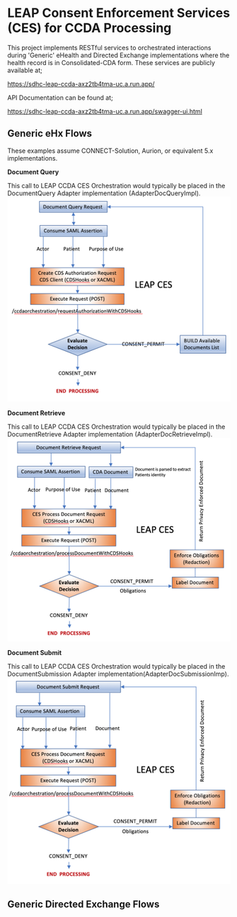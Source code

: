 # LEAP Consent Enforcement Services (CES) for CCDA Processing 

This project implements RESTful services to orchestrated interactions during 'Generic' eHealth and Directed 
Exchange implementations where the health record is in Consolidated-CDA form.  These services are publicly available at;

https://sdhc-leap-ccda-axz2tb4tma-uc.a.run.app/

API Documentation can be found at; 

https://sdhc-leap-ccda-axz2tb4tma-uc.a.run.app/swagger-ui.html


## Generic eHx Flows
These examples assume CONNECT-Solution, Aurion, or equivalent 5.x implementations.

**Document Query**

This call to LEAP CCDA CES Orchestration would typically be placed in the DocumentQuery Adapter implementation (AdapterDocQueryImpl).
![Document Query](./src/main/resources/images/GenericDocQuery.png?raw=true)

**Document Retrieve**

This call to LEAP CCDA CES Orchestration would typically be placed in the DocumentRetrieve Adapter implementation (AdapterDocRetrieveImpl).
![Document Retrieve](./src/main/resources/images/GenericDocRetrieve.png?raw=true)

**Document Submit**

This call to LEAP CCDA CES Orchestration would typically be placed in the DocumentSubmission Adapter implementation(AdapterDocSubmissionImp).
![Document Submit](./src/main/resources/images/GenericDocSubmit.png?raw=true)




## Generic Directed Exchange Flows
 


